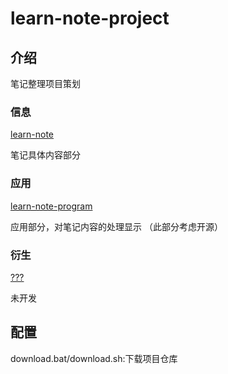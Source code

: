 # learn-note-project
## 介绍
笔记整理项目策划

### 信息
[learn-note](https://gitee.com/LRoInt/learn-note)

笔记具体内容部分

### 应用
[learn-note-program](https://gitee.com/LRoInt/learn-note-program)

应用部分，对笔记内容的处理显示
（此部分考虑开源）

### 衍生
[???](???)

未开发

## 配置
download.bat/download.sh:下载项目仓库
